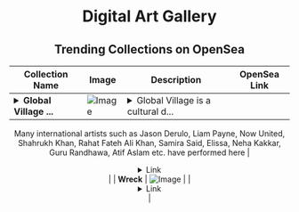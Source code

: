 <div align="center">

# Digital Art Gallery

## Trending Collections on OpenSea

| Collection Name                       | Image                                                                                     | Description                       | OpenSea Link                                                                                          |
|---------------------------------------|-------------------------------------------------------------------------------------------|-----------------------------------|--------------------------------------------------------------------------------------------------------|
| **<details><summary>Global Village ...</summary>Global Village Dubai</details>** | ![Image](https://i.seadn.io/s/raw/files/656a99fa08c949894eb05da01cca5139.png?w=500&auto=format?w=200&auto=format) | <details><summary>Global Village is a cultural d...</summary>Global Village is a cultural destination in the city of Dubai. It has different pavilions to showcase the culture and traditions of each country across the Globe. It is also a festive carnival where different restaurants and places are located too. Global Village is a place where people can look at the culture of different countries and regions.

Many international artists such as Jason Derulo, Liam Payne, Now United, Shahrukh Khan, Rahat Fateh Ali Khan, Samira Said, Elissa, Neha Kakkar, Guru Randhawa, Atif Aslam etc. have performed here</details> | <details><summary>Link</summary>[Global Village Dubai](https://opensea.io/collection/global-village-dubai)</details> |
| **Wreck** | ![Image](https://i.seadn.io/s/raw/files/d86baf97089c9e740e05292a4491b880.png?w=500&auto=format?w=200&auto=format) |  | <details><summary>Link</summary>[Wreck](https://opensea.io/collection/wreck-5)</details> |

</div>